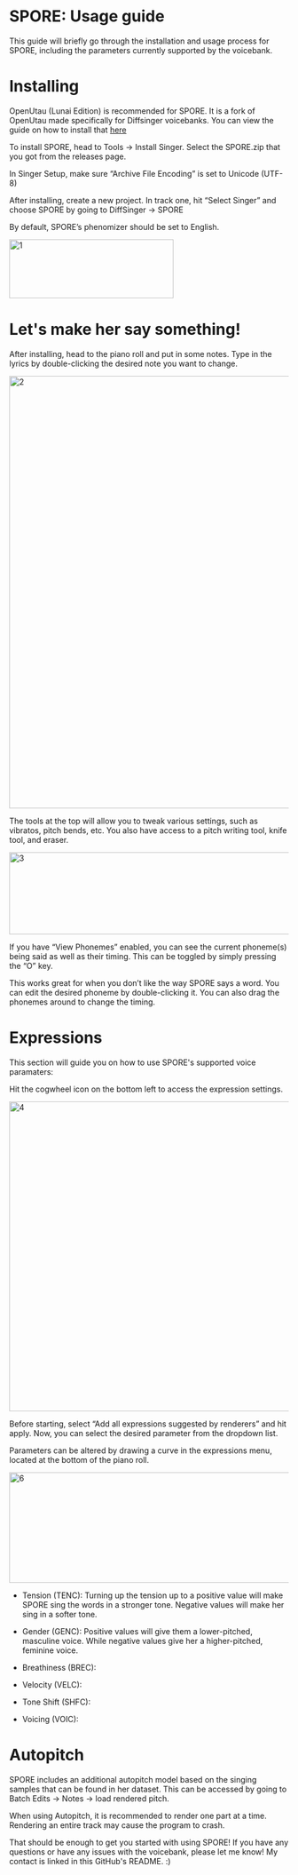 # SPORE: Usage guide

This guide will briefly go through the installation and usage process for SPORE, including the parameters currently supported by the voicebank. 

# Installing 
OpenUtau (Lunai Edition) is recommended for SPORE. It is a fork of OpenUtau made specifically for Diffsinger voicebanks. You can view the guide on how to install that [here](https://lunaiproject.github.io/howtouse/)

To install SPORE, head to Tools -> Install Singer. Select the SPORE.zip that you got from the releases page. 

In Singer Setup, make sure “Archive File Encoding” is set to Unicode (UTF-8)


After installing, create a new project. In track one, hit “Select Singer” and choose SPORE by going to DiffSinger -> SPORE

By default, SPORE’s phenomizer should be set to English.

<img width="296" height="106" alt="1" src="https://github.com/user-attachments/assets/a4a8f62f-7ca1-4263-8f32-f13aef54a07a" />

# Let's make her say something! 

After installing, head to the piano roll and put in some notes. Type in the lyrics by double-clicking the desired note you want to change. 

<img width="1431" height="779" alt="2" src="https://github.com/user-attachments/assets/1e5a37ca-0e7f-459b-8ff0-158afeeea6fd" />


The tools at the top will allow you to tweak various settings, such as vibratos, pitch bends, etc. You also have access to a pitch writing tool, knife tool, and eraser. 

<img width="685" height="148" alt="3" src="https://github.com/user-attachments/assets/948d4c44-4330-481d-b163-2f86f03b4eb6" />


If you have “View Phonemes” enabled, you can see the current phoneme(s) being said as well as their timing. This can be toggled by simply pressing the “O” key. 

This works great for when you don’t like the way SPORE says a word. You can edit the desired phoneme by double-clicking it. You can also drag the phonemes around to change the timing. 

# Expressions
This section will guide you on how to use SPORE's supported voice paramaters:

Hit the cogwheel icon on the bottom left to access the expression settings.

<img width="793" height="558" alt="4" src="https://github.com/user-attachments/assets/3b0d8fdd-4b48-43c5-9d2f-9eee3c56717e" />

Before starting, select “Add all expressions suggested by renderers” and hit apply. 
Now, you can select the desired parameter from the dropdown list.

Parameters can be altered by drawing a curve in the expressions menu, located at the bottom of the piano roll.

<img width="849" height="199" alt="6" src="https://github.com/user-attachments/assets/7f90d58e-5b9c-4827-8c0f-249519cd40a7" />

* Tension (TENC): Turning up the tension up to a positive value will make SPORE sing the words in a stronger tone. Negative values will make her sing in a softer tone. 

* Gender (GENC): Positive values will give them a lower-pitched, masculine voice. While negative values give her a higher-pitched, feminine voice.

* Breathiness (BREC): 

* Velocity (VELC):

* Tone Shift (SHFC):

* Voicing (VOIC): 

# Autopitch

SPORE includes an additional autopitch model based on the singing samples that can be found in her dataset. This can be accessed by going to Batch Edits -> Notes -> load rendered pitch. 


When using Autopitch, it is recommended to render one part at a time. Rendering an entire track may cause the program to crash. 

That should be enough to get you started with using SPORE! If you have any questions or have any issues with the voicebank, please let me know! My contact is linked in this GitHub's README. :)
